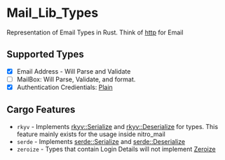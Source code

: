 # Mail_Lib_Types

Representation of Email Types in Rust. Think of [http](https://github.com/hyperium/http) for Email

## Supported Types

- [X] Email Address - Will Parse and Validate
- [ ] MailBox: Will Parse, Validate, and format.
- [X] Authentication Credientials: [Plain](https://datatracker.ietf.org/doc/html/rfc4616)

## Cargo Features

- `rkyv` - Implements [rkyv::Serialize](https://docs.rs/rkyv/latest/rkyv/trait.Serialize.html) and [rkyv::Deserialize](https://docs.rs/rkyv/latest/rkyv/trait.Deserialize.html) for types. This feature mainly exists for the usage inside nitro_mail
- `serde` - Implements [serde::Serialize](https://docs.rs/serde/latest/serde/trait.Serialize.html) and [serde::Deserialize](https://docs.rs/serde/latest/serde/trait.Deserialize.html)
- `zeroize` - Types that contain Login Details will not implement [Zeroize](https://docs.rs/zeroize/latest/zeroize/)
